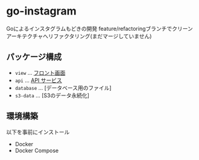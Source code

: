 # go-instagram
Goによるインスタグラムもどきの開発
feature/refactoringブランチでクリーンアーキテクチャへリファクタリング(まだマージしていません)

## パッケージ構成
- `view` ... [フロント画面](admin/README.md)
- `api` ... [API サービス](api/README.md)
- `database` ... [データベース用のファイル]
- `s3-data` ... [S3のデータ永続化]

## 環境構築

以下を事前にインストール

- Docker
- Docker Compose
